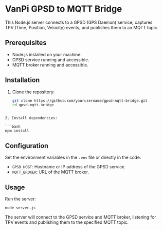 # VanPi GPSD to MQTT Bridge

This Node.js server connects to a GPSD (GPS Daemon) service, captures TPV (Time, Position, Velocity) events, and publishes them to an MQTT topic.

## Prerequisites

- Node.js installed on your machine.
- GPSD service running and accessible.
- MQTT broker running and accessible.

## Installation

1. Clone the repository:

   ```bash
   git clone https://github.com/yourusername/gpsd-mqtt-bridge.git
   cd gpsd-mqtt-bridge
  ```

2. Install dependencies:

```bash
npm install
```

## Configuration

Set the environment variables in the `.env` file or directly in the code:

* `GPSD_HOST`: Hostname or IP address of the GPSD service.
* `MQTT_BROKER`: URL of the MQTT broker.

## Usage

Run the server:

```bash
node server.js
```

The server will connect to the GPSD service and MQTT broker, listening for TPV events and publishing them to the specified MQTT topic.